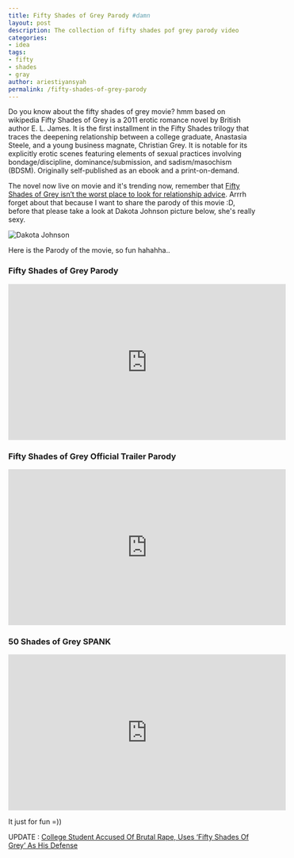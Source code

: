 ```yaml
---
title: Fifty Shades of Grey Parody #damn
layout: post
description: The collection of fifty shades pof grey parody video
categories:
- idea
tags:
- fifty
- shades
- gray
author: ariestiyansyah
permalink: /fifty-shades-of-grey-parody
---
```


Do you know about the fifty shades of grey movie? hmm based on wikipedia Fifty Shades of Grey is a 2011 erotic romance novel by British author E. L. James. It is the first installment in the Fifty Shades trilogy that traces the deepening relationship between a college graduate, Anastasia Steele, and a young business magnate, Christian Grey. It is notable for its explicitly erotic scenes featuring elements of sexual practices involving bondage/discipline, dominance/submission, and sadism/masochism (BDSM). Originally self-published as an ebook and a print-on-demand.

The novel now live on movie and it's trending now, remember that [Fifty Shades of Grey isn’t the worst place to look for relationship advice](http://nymag.com/thecut/2015/02/fifty-shades-of-grey-dating-guide.html). Arrrh forget about that because I want to share the parody of this movie :D, before
that please take a look at Dakota Johnson picture below, she's really sexy.


![Dakota Johnson](http://oonlab.com/images/dakota.gif  "Dakota Johnson")

Here is the Parody of the movie, so fun hahahha..

### Fifty Shades of Grey Parody
<iframe width="560" height="315" src="https://www.youtube.com/embed/2lPXQBX3heo" frameborder="0" allowfullscreen></iframe>

### Fifty Shades of Grey Official Trailer Parody
<iframe width="560" height="315" src="https://www.youtube.com/embed/StxirWNZW1M" frameborder="0" allowfullscreen></iframe>

### 50 Shades of Grey SPANK
<iframe width="560" height="315" src="https://www.youtube.com/embed/2NVHgWlkpZs" frameborder="0" allowfullscreen></iframe>

It just for fun =))

UPDATE :
[College Student Accused Of Brutal Rape, Uses ‘Fifty Shades Of Grey’ As His Defense](http://thinkprogress.org/culture/2015/02/24/3626391/fifty-shades-rape-defense/)

